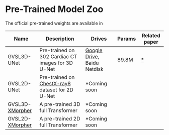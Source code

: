 # Pre-Trained Model Zoo

The official pre-trained weights are available in

| Name      | Description | Drives|Params|Related paper|
| ----------- | ----------- | ----------- | ----------- | ----------- |
| GVSL3D-UNet | Pre-trained on 302 Cardiac CT images for 3D U-Net | [Google Drive](https://drive.google.com/file/d/12VJbif6Q9KRfVTKWeku2lgDrXl9aoLeX/view?usp=share_link), Baidu Netdisk|89.8M|[*](https://arxiv.org/abs/2303.00874)|
| GVSL2D-UNet | Pre-trained on [ChestX-ray8](https://openaccess.thecvf.com/content_cvpr_2017/html/Wang_ChestX-ray8_Hospital-Scale_Chest_CVPR_2017_paper.html) dataset for 2D U-Net | *Coming soon|||
|GVSL3D-[XMorpher](https://arxiv.org/abs/2206.07349)|A pre-trained 3D full Transformer|*Coming soon|||
|GVSL2D-[XMorpher](https://arxiv.org/abs/2206.07349)|A pre-trained 2D full Transformer|*Coming soon|||
